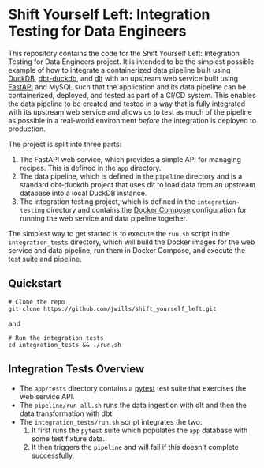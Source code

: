 # Shift Yourself Left: Integration Testing for Data Engineers

This repository contains the code for the Shift Yourself Left: Integration Testing for Data Engineers project.
It is intended to be the simplest possible example of how to integrate a containerized data pipeline built
using [DuckDB](https://duckdb.org/), [dbt-duckdb](https://github.com/duckdb/dbt-duckdb), and [dlt](https://dlthub.com/)
with an upstream web service built using [FastAPI](https://fastapi.tiangolo.com/) and MySQL such that the
application and its data pipeline can be containerized, deployed, and tested as part of a CI/CD system. This
enables the data pipeline to be created and tested in a way that is fully integrated with its upstream
web service and allows us to test as much of the pipeline as possible in a real-world environment *before* the
integration is deployed to production.

The project is split into three parts:

1. The FastAPI web service, which provides a simple API for managing recipes. This is defined in the `app` directory.
1. The data pipeline, which is defined in the `pipeline` directory and is a standard dbt-duckdb project that uses
dlt to load data from an upstream database into a local DuckDB instance.
1. The integration testing project, which is defined in the `integration-testing` directory and contains the
[Docker Compose](https://docs.docker.com/compose/) configuration for running the web service and data pipeline together.

The simplest way to get started is to execute the `run.sh` script in the `integration_tests` directory, which will
build the Docker images for the web service and data pipeline, run them in Docker Compose, and execute the test
suite and pipeline.

## Quickstart

    # Clone the repo
    git clone https://github.com/jwills/shift_yourself_left.git

and

    # Run the integration tests
    cd integration_tests && ./run.sh

## Integration Tests Overview

* The `app/tests` directory contains a [pytest](https://docs.pytest.org/) test suite that exercises the web service API.
* The `pipeline/run_all.sh` runs the data ingestion with dlt and then the data transformation with dbt.
* The `integration_tests/run.sh` script integrates the two:
  1. It first runs the `pytest` suite which populates the `app` database with some test fixture data.
  1. It then triggers the `pipeline` and will fail if this doesn't complete successfully.
